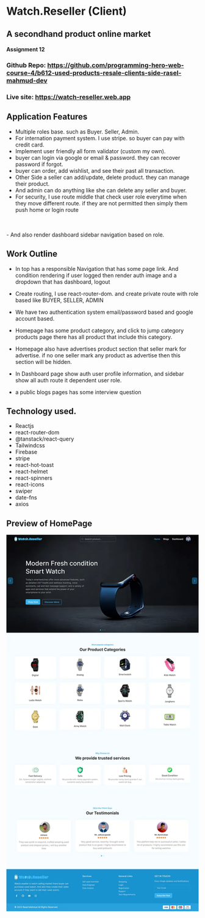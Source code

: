 # Watch.Reseller (Client)
## A secondhand product online market

#### Assignment 12

### Github Repo: https://github.com/programming-hero-web-course-4/b612-used-products-resale-clients-side-rasel-mahmud-dev

### Live site: https://watch-reseller.web.app


## Application Features
- Multiple roles base. such as Buyer. Seller, Admin.
- For internation payment system. I use stripe. so buyer can pay with credit card.
- Implement user friendly all form validator (custom my own).
- buyer can login via google or email & password. they can recover password if forgot.
- buyer can order, add wishlist, and see their past all transaction.
- Other Side a seller can add/update, delete product. they can manage their product.
- And admin can do anything like she can delete any seller and buyer.
- For security, I use route middle that check user role everytime when they move different route. 
  if they are not permitted then simply them push home or login route
 <br/> 
 <br/>
- And also render dashboard sidebar navigation based on role.




## Work Outline

- In top has a responsible Navigation that has some page link. And condition rendering if user logged then render auth
  image and a dropdown that has dashboard, logout


- Create routing, I use react-router-dom. and create private route with role based like BUYER, SELLER, ADMIN


- We have two authentication system email/password based and google account based.

- Homepage has some product category, and click to jump category products page there has all product that include this category.
- Homepage also have advertises product section that seller mark for advertise. if no one seller mark any product as advertise then this section will be hidden.
- In Dashboard page show auth user profile information, and sidebar show all auth route it dependent user role.

- a public blogs pages has some interview question


## Technology used.

- Reactjs
- react-router-dom
- @tanstack/react-query
- Tailwindcss
- Firebase
- stripe
- react-hot-toast
- react-helmet
- react-spinners
- react-icons
- swiper
- date-fns
- axios

## Preview of HomePage
![](public/preview.webp)